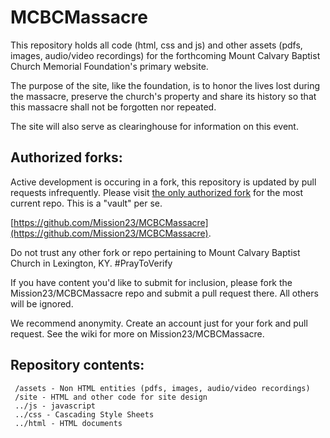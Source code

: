 # MCBCMassacre
This repository holds all code (html, css and js) and other assets (pdfs, images, audio/video recordings) for the forthcoming Mount Calvary Baptist Church Memorial Foundation's primary website.

The purpose of the site, like the foundation, is to honor the lives lost during the massacre, preserve the church's property and share its history so that this massacre shall not be forgotten nor repeated. 

The site will also serve as clearinghouse for information on this event. 

## Authorized forks:
Active development is occuring in a fork, this repository is updated by pull requests infrequently. Please visit [the only authorized fork](https://github.com/Mission23/MCBCMassacre)  for the most current repo. This is a "vault" per se. 

[https://github.com/Mission23/MCBCMassacre](https://github.com/Mission23/MCBCMassacre).  

Do not trust any other fork or repo pertaining to Mount Calvary Baptist Church in Lexington, KY. #PrayToVerify

If you have content you'd like to submit for inclusion, please fork the Mission23/MCBCMassacre repo and submit a pull request there. All others will be ignored. 

We recommend anonymity. Create an account just for your fork and pull request. See the wiki for more on Mission23/MCBCMassacre. 

## Repository contents:
     /assets - Non HTML entities (pdfs, images, audio/video recordings)
     /site - HTML and other code for site design
     ../js - javascript
     ../css - Cascading Style Sheets
     ../html - HTML documents
